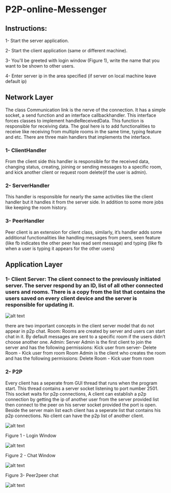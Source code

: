 # P2P-online-Messenger
## Instructions:
1- Start the server application.

2- Start the client application (same or different machine).

3- You'll be greeted with login window (Figure 1), write the name that you want to be shown to other users.

4- Enter server ip in the area specified (if server on local machine leave default ip)

## Network Layer
The class Communication link is the nerve of the connection. It has a simple socket, a send function and an interface callbackhandler. This interface forces classes to implement handleReceivedData. This function is responsible for receiving data. The goal here is to add functionalities to receive like receiving from multiple rooms in the same time, typing feature and etc. There are three main handlers that implements the interface.
### 1- ClientHandler
From the client side this handler is responsible for the received data, changing status, creating, joining or sending messages to a specific room, and kick another client or request room delete(if the user is admin).
### 2- ServerHandler
This handler is responsible for nearly the same activities like the client handler but it handles it from the server side. In addition to some more jobs like keeping the room history.
### 3- PeerHandler
Peer client is an extension for client class, similarly, it’s handler adds some additional functionalities like handling messages from peers, seen feature (like fb indicates the other peer has read sent message) and typing (like fb when a user is typing it appears for the other users)
## Application Layer
### 1- Client Server: The client connect to the previously initiated server. The server respond by an ID, list of all other connected users and rooms. There is a copy from the list that contains the users saved on every client device and the server is responsible for updating it.

![alt text](https://i.gyazo.com/4ff59d20001a08a58e5ff8e2dd8cde7c.png)

there are two important concepts in the client server model that do not appear in p2p chat.
Room:
Rooms are created by server and users can start chat in it. By default messages are sent to a specific room if the users didn’t choose another one.
Admin:
Server Admin is the first client to join the server and has the following permissions: Kick user from server- Delete Room - Kick user from room
Room Admin is the client who creates the room and has the following permissions: Delete Room - Kick user from room

### 2- P2P
Every client has a seperate from GUI thread that runs when the program start. This thread contains a server socket listening to port number 2501. This socket waits for p2p connections, A client can establish a p2p connection by getting the ip of another user from the server provided list then connect to the peer on his server socket provided the port is open. Beside the server main list each client has a seperate list that contains his p2p connections. No client can have the p2p list of another client.

![alt text](https://i.gyazo.com/0b9d94df3a6952fb8f72b84e46588f41.png)

Figure 1 - Login Window

![alt text](https://i.gyazo.com/56f703892e780125945b78ba2c12a9d9.png)

Figure 2 - Chat Window

![alt text](https://i.gyazo.com/918e4f1950b1ef97b9655d30b79fd939.png)

Figure 3- Peer2peer chat

![alt text](https://i.gyazo.com/8cf88cabe6ae3bc22c146bc19b0a17c2.png)


